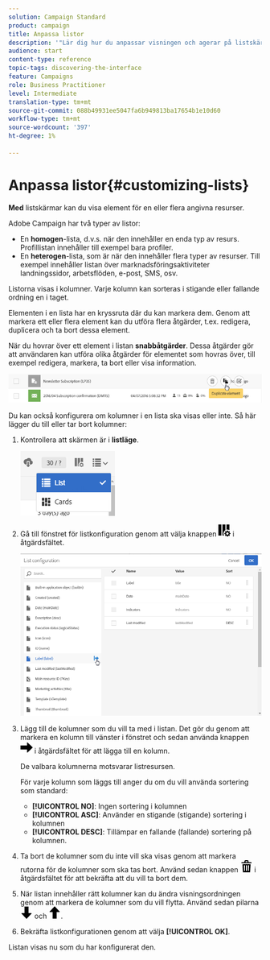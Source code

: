 ```yaml
---
solution: Campaign Standard
product: campaign
title: Anpassa listor
description: '"Lär dig hur du anpassar visningen och agerar på listskärmar i Adobe Campaign Standard:sortera, filtrera, ta bort eller duplicera element. Listar skärmar visar element för en eller flera angivna resurser."'
audience: start
content-type: reference
topic-tags: discovering-the-interface
feature: Campaigns
role: Business Practitioner
level: Intermediate
translation-type: tm+mt
source-git-commit: 088b49931ee5047fa6b949813ba17654b1e10d60
workflow-type: tm+mt
source-wordcount: '397'
ht-degree: 1%

---
```



# Anpassa listor{#customizing-lists}

**Med** listskärmar kan du visa element för en eller flera angivna resurser.

Adobe Campaign har två typer av listor:

* En **homogen**-lista, d.v.s. när den innehåller en enda typ av resurs. Profillistan innehåller till exempel bara profiler.
* En **heterogen**-lista, som är när den innehåller flera typer av resurser. Till exempel innehåller listan över marknadsföringsaktiviteter landningssidor, arbetsflöden, e-post, SMS, osv.

Listorna visas i kolumner. Varje kolumn kan sorteras i stigande eller fallande ordning en i taget.

Elementen i en lista har en kryssruta där du kan markera dem. Genom att markera ett eller flera element kan du utföra flera åtgärder, t.ex. redigera, duplicera och ta bort dessa element.

När du hovrar över ett element i listan **snabbåtgärder**. Dessa åtgärder gör att användaren kan utföra olika åtgärder för elementet som hovras över, till exempel redigera, markera, ta bort eller visa information.

![](assets/overview_list_quickactions.png)

Du kan också konfigurera om kolumner i en lista ska visas eller inte. Så här lägger du till eller tar bort kolumner:

1. Kontrollera att skärmen är i **listläge**.

   ![](assets/export_list_mode_switch.png)

1. Gå till fönstret för listkonfiguration genom att välja knappen ![](assets/columnsettings.png) i åtgärdsfältet.

   ![](assets/list_configuration1.png)

1. Lägg till de kolumner som du vill ta med i listan. Det gör du genom att markera en kolumn till vänster i fönstret och sedan använda knappen ![](assets/arrowright.png) i åtgärdsfältet för att lägga till en kolumn.

   De valbara kolumnerna motsvarar listresursen.

   För varje kolumn som läggs till anger du om du vill använda sortering som standard:

   * **[!UICONTROL NO]**: Ingen sortering i kolumnen
   * **[!UICONTROL ASC]**: Använder en stigande (stigande) sortering i kolumnen
   * **[!UICONTROL DESC]**: Tillämpar en fallande (fallande) sortering på kolumnen.

1. Ta bort de kolumner som du inte vill ska visas genom att markera rutorna för de kolumner som ska tas bort. Använd sedan knappen ![](assets/delete.png) i åtgärdsfältet för att bekräfta att du vill ta bort dem.
1. När listan innehåller rätt kolumner kan du ändra visningsordningen genom att markera de kolumner som du vill flytta. Använd sedan pilarna ![](assets/arrowdown.png) och ![](assets/arrowup.png).
1. Bekräfta listkonfigurationen genom att välja **[!UICONTROL OK]**.

Listan visas nu som du har konfigurerat den.
